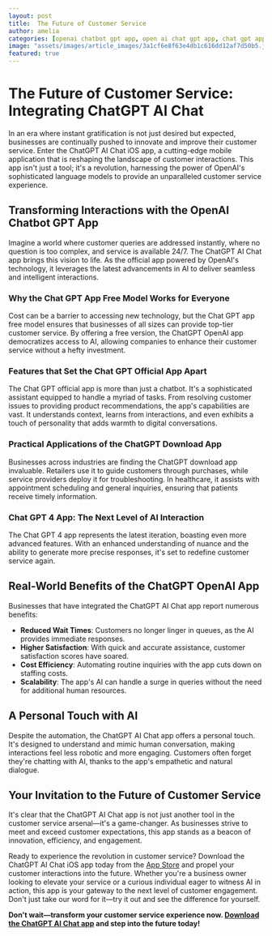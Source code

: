 ```yaml
---
layout: post
title:  The Future of Customer Service
author: amelia
categories: [openai chatbot gpt app, open ai chat gpt app, chat gpt app free, chatgpt openai app, chat gpt official app, chatgpt download app, chat gpt 4 app]
image: "assets/images/article_images/3a1cf6e8f63e4db1c616dd12af7d50b5.jpg"
featured: true
---
```


# The Future of Customer Service: Integrating ChatGPT AI Chat

In an era where instant gratification is not just desired but expected, businesses are continually pushed to innovate and improve their customer service. Enter the ChatGPT AI Chat iOS app, a cutting-edge mobile application that is reshaping the landscape of customer interactions. This app isn't just a tool; it's a revolution, harnessing the power of OpenAI's sophisticated language models to provide an unparalleled customer service experience.

## Transforming Interactions with the OpenAI Chatbot GPT App

Imagine a world where customer queries are addressed instantly, where no question is too complex, and service is available 24/7. The ChatGPT AI Chat app brings this vision to life. As the official app powered by OpenAI's technology, it leverages the latest advancements in AI to deliver seamless and intelligent interactions.

### Why the Chat GPT App Free Model Works for Everyone

Cost can be a barrier to accessing new technology, but the Chat GPT app free model ensures that businesses of all sizes can provide top-tier customer service. By offering a free version, the ChatGPT OpenAI app democratizes access to AI, allowing companies to enhance their customer service without a hefty investment.

### Features that Set the Chat GPT Official App Apart

The Chat GPT official app is more than just a chatbot. It's a sophisticated assistant equipped to handle a myriad of tasks. From resolving customer issues to providing product recommendations, the app's capabilities are vast. It understands context, learns from interactions, and even exhibits a touch of personality that adds warmth to digital conversations.

### Practical Applications of the ChatGPT Download App

Businesses across industries are finding the ChatGPT download app invaluable. Retailers use it to guide customers through purchases, while service providers deploy it for troubleshooting. In healthcare, it assists with appointment scheduling and general inquiries, ensuring that patients receive timely information.

### Chat GPT 4 App: The Next Level of AI Interaction

The Chat GPT 4 app represents the latest iteration, boasting even more advanced features. With an enhanced understanding of nuance and the ability to generate more precise responses, it's set to redefine customer service again.

## Real-World Benefits of the ChatGPT OpenAI App

Businesses that have integrated the ChatGPT AI Chat app report numerous benefits:

- **Reduced Wait Times**: Customers no longer linger in queues, as the AI provides immediate responses.
- **Higher Satisfaction**: With quick and accurate assistance, customer satisfaction scores have soared.
- **Cost Efficiency**: Automating routine inquiries with the app cuts down on staffing costs.
- **Scalability**: The app's AI can handle a surge in queries without the need for additional human resources.

## A Personal Touch with AI

Despite the automation, the ChatGPT AI Chat app offers a personal touch. It's designed to understand and mimic human conversation, making interactions feel less robotic and more engaging. Customers often forget they're chatting with AI, thanks to the app's empathetic and natural dialogue.

## Your Invitation to the Future of Customer Service

It's clear that the ChatGPT AI Chat app is not just another tool in the customer service arsenal—it's a game-changer. As businesses strive to meet and exceed customer expectations, this app stands as a beacon of innovation, efficiency, and engagement.

Ready to experience the revolution in customer service? Download the ChatGPT AI Chat iOS app today from the [App Store](https://apps.apple.com/us/app/ai-ask-chat-with-ai-bots/id6472484891) and propel your customer interactions into the future. Whether you're a business owner looking to elevate your service or a curious individual eager to witness AI in action, this app is your gateway to the next level of customer engagement. Don't just take our word for it—try it out and see the difference for yourself.

**Don't wait—transform your customer service experience now. [Download the ChatGPT AI Chat app](https://apps.apple.com/us/app/ai-ask-chat-with-ai-bots/id6472484891) and step into the future today!**
